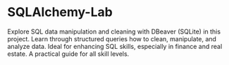 # SQLAlchemy-Lab
Explore SQL data manipulation and cleaning with DBeaver (SQLite) in this project. Learn through structured queries how to clean, manipulate, and analyze data. Ideal for enhancing SQL skills, especially in finance and real estate. A practical guide for all skill levels.
